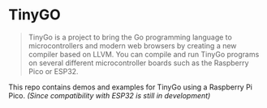 # TinyGO 

> TinyGo is a project to bring the Go programming language to microcontrollers and modern web browsers by creating a new compiler based on LLVM. You can compile and run TinyGo programs on several different microcontroller boards such as the Raspberry Pico or ESP32.

This repo contains demos and examples for TinyGo using a Raspberry Pi Pico. *(Since compatibility with ESP32 is still in development)*